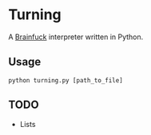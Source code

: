 # Turning

A [Brainfuck](https://www.wikiwand.com/en/Brainfuck) interpreter written in Python. 

## Usage

```
python turning.py [path_to_file]
```

## TODO

  * Lists

